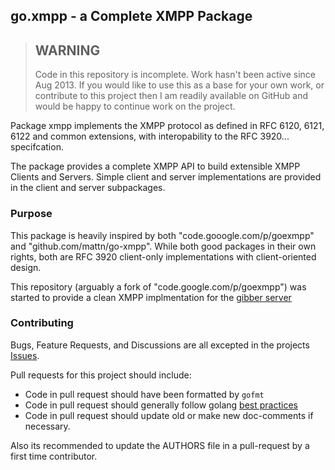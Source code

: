 go.xmpp - a Complete XMPP Package
-------------------------------

> ## WARNING ##
> Code in this repository is incomplete. Work hasn't been active since Aug 2013.
> If you would like to use this as a base for your own work, or contribute to this project
> then I am readily available on GitHub and would be happy to continue work on the project.


Package xmpp implements the XMPP protocol as defined in RFC 6120, 6121, 6122 and common extensions, with interopability to the RFC 3920... specifcation.

The package provides a complete XMPP API to build extensible XMPP Clients and Servers.
Simple client and server implementations are provided in the client and server subpackages.

### Purpose ###
This package is heavily inspired by both "code.gooogle.com/p/goexmpp" and "github.com/mattn/go-xmpp".
While both good packages in their own rights, both are RFC 3920 client-only implementations with client-oriented design.

This repository (arguably a fork of "code.google.com/p/goexmpp") was started to provide a clean XMPP implmentation for the [gibber server](https://github.com/kestred/gibber)

### Contributing ###
Bugs, Feature Requests, and Discussions are all excepted in the projects [Issues](https://github.com/kestred/go.xmpp).

Pull requests for this project should include:

 - Code in pull request should have been formatted by `gofmt`
 - Code in pull request should generally follow golang [best practices](http://talks.golang.org/2013/bestpractices.slide)
 - Code in pull request should update old or make new doc-comments if necessary.

Also its recommended to update the AUTHORS file in a pull-request by a first time contributor.
